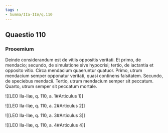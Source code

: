 ```yaml
---
tags : 
- Summa/IIa-IIæ/q.110
---
```


## Quaestio 110

### Prooemium

Deinde considerandum est de vitiis oppositis veritati. Et primo, de mendacio; secundo, de simulatione sive hypocrisi; tertio, de iactantia et opposito vitio. Circa mendacium quaeruntur quatuor. Primo, utrum mendacium semper opponatur veritati, quasi continens falsitatem. Secundo, de speciebus mendacii. Tertio, utrum mendacium semper sit peccatum. Quarto, utrum semper sit peccatum mortale.

![[LEO IIa-IIæ, q. 110, a. 1#Articulus 1]]

![[LEO IIa-IIæ, q. 110, a. 2#Articulus 2]]

![[LEO IIa-IIæ, q. 110, a. 3#Articulus 3]]

![[LEO IIa-IIæ, q. 110, a. 4#Articulus 4]]

